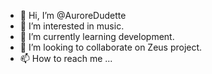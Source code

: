 - 👋 Hi, I’m @AuroreDudette
- 👀 I’m interested in music.
- 🌱 I’m currently learning development.
- 💞️ I’m looking to collaborate on Zeus project.
- 📫 How to reach me ...

<!---
AuroreDudette/AuroreDudette is a ✨ special ✨ repository because its `README.md` (this file) appears on your GitHub profile.
You can click the Preview link to take a look at your changes.
--->
